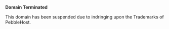 **Domain Terminated**

This domain has been suspended due to indringing upon the Trademarks of PebbleHost.
